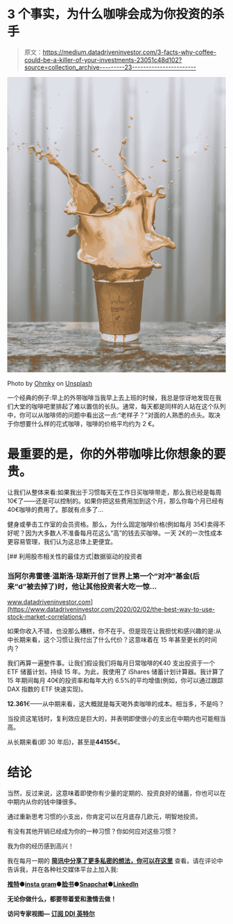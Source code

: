 # 3 个事实，为什么咖啡会成为你投资的杀手

> 原文：<https://medium.datadriveninvestor.com/3-facts-why-coffee-could-be-a-killer-of-your-investments-23051c48d102?source=collection_archive---------23----------------------->

![](img/d55af2193bc22467714c4bcbe5f1b9a9.png)

Photo by [Ohmky](https://unsplash.com/@ohmky2540?utm_source=medium&utm_medium=referral) on [Unsplash](https://unsplash.com?utm_source=medium&utm_medium=referral)

一个经典的例子:早上的外带咖啡当我早上去上班的时候，我总是惊讶地发现在我们大堂的咖啡吧里排起了难以置信的长队。通常，每天都是同样的人站在这个队列中，你可以从咖啡师的问题中看出这一点:“老样子？”对面的人熟悉的点头。取决于你想要什么样的花式咖啡，咖啡的价格平均约为 2 €。

# 最重要的是，你的外带咖啡比你想象的要贵。

让我们从整体来看:如果我出于习惯每天在工作日买咖啡带走，那么我已经是每周 10€了——还是可以控制的。如果你把这些费用加到这个月，那么你每个月已经有 40€咖啡的费用了。那就有点多了…

健身或拳击工作室的会员资格。那么，为什么固定咖啡价格(例如每月 35€)卖得不好呢？因为大多数人不准备每月花这么“高”的钱去买咖啡。一天 2€的一次性成本更容易管理，我们认为这总体上更便宜。

[](https://www.datadriveninvestor.com/2020/02/02/the-best-way-to-use-stock-market-correlations/) [## 利用股市相关性的最佳方式|数据驱动的投资者

### 当阿尔弗雷德·温斯洛·琼斯开创了世界上第一个“对冲”基金(后来“d”被去掉了)时，他让其他投资者大吃一惊…

www.datadriveninvestor.com](https://www.datadriveninvestor.com/2020/02/02/the-best-way-to-use-stock-market-correlations/) 

如果你收入不错，也没那么糟糕，你不在乎。但是现在让我担忧和感兴趣的是:从中长期来看，这个习惯让我付出了什么代价？这意味着在 15 年甚至更长的时间内？

我们再算一遍整件事。让我们假设我们将每月日常咖啡的€40 支出投资于一个 ETF 储蓄计划，持续 15 年。为此，我使用了 iShares 储蓄计划计算器。我计算了 15 年期间每月 40€的投资率和每年大约 6.5%的平均增值(例如，你可以通过跟踪 DAX 指数的 ETF 快速实现)。

**12.361**€——从中期来看，这大概就是每天喝外卖咖啡的成本。相当多，不是吗？

当投资这笔钱时，复利效应是巨大的，并表明即使很小的支出在中期内也可能相当高。

从长期来看(即 30 年后)，甚至是**44155**€。

# 结论

当然，反过来说，这意味着即使你有少量的定期的、投资良好的储蓄，你也可以在中期内从你的钱中赚很多。

通过重新思考习惯的小支出，你肯定可以在月底存几欧元，明智地投资。

有没有其他开销已经成为你的一种习惯？你如何应对这些习惯？

我为你的经历感到高兴！

我在每月一期的 [**简讯中分享了更多私密的想法，你可以在这里**](https://mailchi.mp/bf8f8e8ed697/keep-in-touch-with-lukas) 查看。请在评论中告诉我，并在各种社交媒体平台上加入我:

[**推特**](https://twitter.com/WiesfleckerL)●[**insta gram**](https://www.instagram.com/lukaswiesflecker/)●[**脸书**](https://www.facebook.com/lukaswiesfleckerr)●[**Snapchat**](https://www.snapchat.com/add/luggooo)**●[**LinkedIn**](https://www.linkedin.com/in/lukas-wiesflecker-1b11251a5/)**

**无论你做什么，都要带着爱和激情去做！**

****访问专家视图—** [**订阅 DDI 英特尔**](https://datadriveninvestor.com/ddi-intel)**